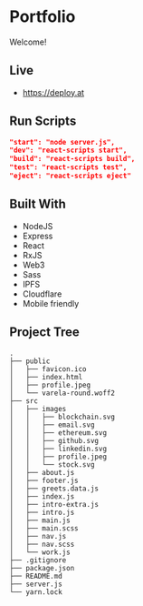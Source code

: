 # Portfolio

Welcome!

## Live

* https://deploy.at

## Run Scripts
```json
"start": "node server.js",
"dev": "react-scripts start",
"build": "react-scripts build",
"test": "react-scripts test",
"eject": "react-scripts eject"
```

## Built With
* NodeJS
* Express
* React
* RxJS
* Web3
* Sass
* IPFS
* Cloudflare
* Mobile friendly

## Project Tree
```
.
├── public
│   ├── favicon.ico
│   ├── index.html
│   ├── profile.jpeg
│   └── varela-round.woff2
├── src
│   ├── images
│   │   ├── blockchain.svg
│   │   ├── email.svg
│   │   ├── ethereum.svg
│   │   ├── github.svg
│   │   ├── linkedin.svg
│   │   ├── profile.jpeg
│   │   └── stock.svg
│   ├── about.js
│   ├── footer.js
│   ├── greets.data.js
│   ├── index.js
│   ├── intro-extra.js
│   ├── intro.js
│   ├── main.js
│   ├── main.scss
│   ├── nav.js
│   ├── nav.scss
│   └── work.js
├── .gitignore
├── package.json
├── README.md
├── server.js
└── yarn.lock
```
